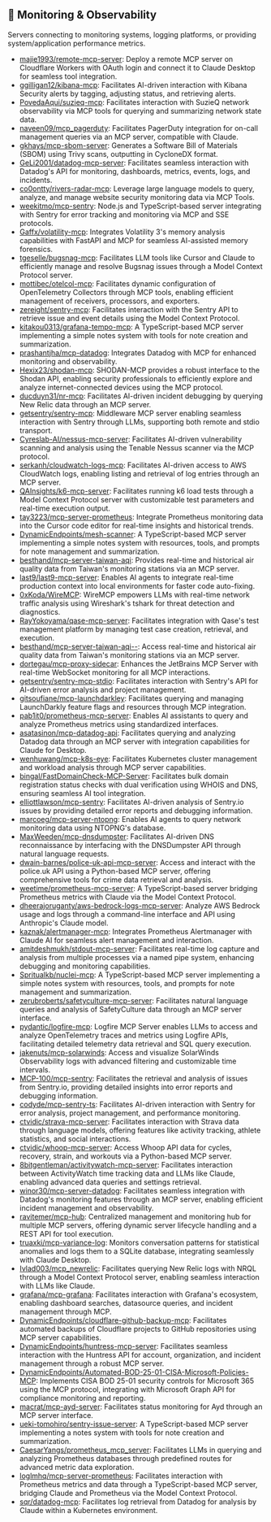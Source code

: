 ## 📡 Monitoring & Observability

Servers connecting to monitoring systems, logging platforms, or providing system/application performance metrics.

- [majie1993/remote-mcp-server](https://github.com/majie1993/remote-mcp-server): Deploy a remote MCP server on Cloudflare Workers with OAuth login and connect it to Claude Desktop for seamless tool integration.
- [ggilligan12/kibana-mcp](https://github.com/ggilligan12/kibana-mcp): Facilitates AI-driven interaction with Kibana Security alerts by tagging, adjusting status, and retrieving alerts.
- [PovedaAqui/suzieq-mcp](https://github.com/PovedaAqui/suzieq-mcp): Facilitates interaction with SuzieQ network observability via MCP tools for querying and summarizing network state data.
- [naveen09/mcp_pagerduty](https://github.com/naveen09/mcp_pagerduty): Facilitates PagerDuty integration for on-call management queries via an MCP server, compatible with Claude.
- [gkhays/mcp-sbom-server](https://github.com/gkhays/mcp-sbom-server): Generates a Software Bill of Materials (SBOM) using Trivy scans, outputting in CycloneDX format.
- [GeLi2001/datadog-mcp-server](https://github.com/GeLi2001/datadog-mcp-server): Facilitates seamless interaction with Datadog's API for monitoring, dashboards, metrics, events, logs, and incidents.
- [co0ontty/rivers-radar-mcp](https://github.com/co0ontty/rivers-radar-mcp): Leverage large language models to query, analyze, and manage website security monitoring data via MCP Tools.
- [weekitmo/mcp-sentry](https://github.com/weekitmo/mcp-sentry): Node.js and TypeScript-based server integrating with Sentry for error tracking and monitoring via MCP and SSE protocols.
- [Gaffx/volatility-mcp](https://github.com/Gaffx/volatility-mcp): Integrates Volatility 3's memory analysis capabilities with FastAPI and MCP for seamless AI-assisted memory forensics.
- [tgeselle/bugsnag-mcp](https://github.com/tgeselle/bugsnag-mcp): Facilitates LLM tools like Cursor and Claude to efficiently manage and resolve Bugsnag issues through a Model Context Protocol server.
- [mottibec/otelcol-mcp](https://github.com/mottibec/otelcol-mcp): Facilitates dynamic configuration of OpenTelemetry Collectors through MCP tools, enabling efficient management of receivers, processors, and exporters.
- [zereight/sentry-mcp](https://github.com/zereight/sentry-mcp): Facilitates interaction with the Sentry API to retrieve issue and event details using the Model Context Protocol.
- [kitakou0313/grafana-tempo-mcp](https://github.com/kitakou0313/grafana-tempo-mcp): A TypeScript-based MCP server implementing a simple notes system with tools for note creation and summarization.
- [prashantjha/mcp-datadog](https://github.com/prashantjha/mcp-datadog): Integrates Datadog with MCP for enhanced monitoring and observability.
- [Hexix23/shodan-mcp](https://github.com/Hexix23/shodan-mcp): SHODAN-MCP provides a robust interface to the Shodan API, enabling security professionals to efficiently explore and analyze internet-connected devices using the MCP protocol.
- [ducduyn31/nr-mcp](https://github.com/ducduyn31/nr-mcp): Facilitates AI-driven incident debugging by querying New Relic data through an MCP server.
- [getsentry/sentry-mcp](https://github.com/getsentry/sentry-mcp): Middleware MCP server enabling seamless interaction with Sentry through LLMs, supporting both remote and stdio transport.
- [Cyreslab-AI/nessus-mcp-server](https://github.com/Cyreslab-AI/nessus-mcp-server): Facilitates AI-driven vulnerability scanning and analysis using the Tenable Nessus scanner via the MCP protocol.
- [serkanh/cloudwatch-logs-mcp](https://github.com/serkanh/cloudwatch-logs-mcp): Facilitates AI-driven access to AWS CloudWatch logs, enabling listing and retrieval of log entries through an MCP server.
- [QAInsights/k6-mcp-server](https://github.com/QAInsights/k6-mcp-server): Facilitates running k6 load tests through a Model Context Protocol server with customizable test parameters and real-time execution output.
- [tay3223/mcp-server-prometheus](https://github.com/tay3223/mcp-server-prometheus): Integrate Prometheus monitoring data into the Cursor code editor for real-time insights and historical trends.
- [DynamicEndpoints/mesh-scanner](https://github.com/DynamicEndpoints/mesh-scanner): A TypeScript-based MCP server implementing a simple notes system with resources, tools, and prompts for note management and summarization.
- [besthand/mcp-server-taiwan-aqi](https://github.com/besthand/mcp-server-taiwan-aqi): Provides real-time and historical air quality data from Taiwan's monitoring stations via an MCP server.
- [last9/last9-mcp-server](https://github.com/last9/last9-mcp-server): Enables AI agents to integrate real-time production context into local environments for faster code auto-fixing.
- [0xKoda/WireMCP](https://github.com/0xKoda/WireMCP): WireMCP empowers LLMs with real-time network traffic analysis using Wireshark's tshark for threat detection and diagnostics.
- [RayYokoyama/qase-mcp-server](https://github.com/RayYokoyama/qase-mcp-server): Facilitates integration with Qase's test management platform by managing test case creation, retrieval, and execution.
- [besthand/mcp-server-taiwan-aqi--](https://github.com/besthand/mcp-server-taiwan-aqi--): Access real-time and historical air quality data from Taiwan's monitoring stations via an MCP server.
- [dortegau/mcp-proxy-sidecar](https://github.com/dortegau/mcp-proxy-sidecar): Enhances the JetBrains MCP Server with real-time WebSocket monitoring for all MCP interactions.
- [getsentry/sentry-mcp-stdio](https://github.com/getsentry/sentry-mcp-stdio): Facilitates interaction with Sentry's API for AI-driven error analysis and project management.
- [gitsoufiane/mcp-launchdarkley](https://github.com/gitsoufiane/mcp-launchdarkley): Facilitates querying and managing LaunchDarkly feature flags and resources through MCP integration.
- [pab1it0/prometheus-mcp-server](https://github.com/pab1it0/prometheus-mcp-server): Enables AI assistants to query and analyze Prometheus metrics using standardized interfaces.
- [asatasinon/mcp-datadog-api](https://github.com/asatasinon/mcp-datadog-api): Facilitates querying and analyzing Datadog data through an MCP server with integration capabilities for Claude for Desktop.
- [wenhuwang/mcp-k8s-eye](https://github.com/wenhuwang/mcp-k8s-eye): Facilitates Kubernetes cluster management and workload analysis through MCP server capabilities.
- [bingal/FastDomainCheck-MCP-Server](https://github.com/bingal/FastDomainCheck-MCP-Server): Facilitates bulk domain registration status checks with dual verification using WHOIS and DNS, ensuring seamless AI tool integration.
- [elliottlawson/mcp-sentry](https://github.com/elliottlawson/mcp-sentry): Facilitates AI-driven analysis of Sentry.io issues by providing detailed error reports and debugging information.
- [marcoeg/mcp-server-ntopng](https://github.com/marcoeg/mcp-server-ntopng): Enables AI agents to query network monitoring data using NTOPNG's database.
- [MaxWeeden/mcp-dnsdumpster](https://github.com/MaxWeeden/mcp-dnsdumpster): Facilitates AI-driven DNS reconnaissance by interfacing with the DNSDumpster API through natural language requests.
- [dwain-barnes/police-uk-api-mcp-server](https://github.com/dwain-barnes/police-uk-api-mcp-server): Access and interact with the police.uk API using a Python-based MCP server, offering comprehensive tools for crime data retrieval and analysis.
- [weetime/prometheus-mcp-server](https://github.com/weetime/prometheus-mcp-server): A TypeScript-based server bridging Prometheus metrics with Claude via the Model Context Protocol.
- [dheerajoruganty/aws-bedrock-logs-mcp-server](https://github.com/dheerajoruganty/aws-bedrock-logs-mcp-server): Analyze AWS Bedrock usage and logs through a command-line interface and API using Anthropic's Claude model.
- [kaznak/alertmanager-mcp](https://github.com/kaznak/alertmanager-mcp): Integrates Prometheus Alertmanager with Claude AI for seamless alert management and interaction.
- [amitdeshmukh/stdout-mcp-server](https://github.com/amitdeshmukh/stdout-mcp-server): Facilitates real-time log capture and analysis from multiple processes via a named pipe system, enhancing debugging and monitoring capabilities.
- [Spritualkb/nuclei-mcp](https://github.com/Spritualkb/nuclei-mcp): A TypeScript-based MCP server implementing a simple notes system with resources, tools, and prompts for note management and summarization.
- [zerubroberts/safetyculture-mcp-server](https://github.com/zerubroberts/safetyculture-mcp-server): Facilitates natural language queries and analysis of SafetyCulture data through an MCP server interface.
- [pydantic/logfire-mcp](https://github.com/pydantic/logfire-mcp): Logfire MCP Server enables LLMs to access and analyze OpenTelemetry traces and metrics using Logfire APIs, facilitating detailed telemetry data retrieval and SQL query execution.
- [jakenuts/mcp-solarwinds](https://github.com/jakenuts/mcp-solarwinds): Access and visualize SolarWinds Observability logs with advanced filtering and customizable time intervals.
- [MCP-100/mcp-sentry](https://github.com/MCP-100/mcp-sentry): Facilitates the retrieval and analysis of issues from Sentry.io, providing detailed insights into error reports and debugging information.
- [codyde/mcp-sentry-ts](https://github.com/codyde/mcp-sentry-ts): Facilitates AI-driven interaction with Sentry for error analysis, project management, and performance monitoring.
- [ctvidic/strava-mcp-server](https://github.com/ctvidic/strava-mcp-server): Facilitates interaction with Strava data through language models, offering features like activity tracking, athlete statistics, and social interactions.
- [ctvidic/whoop-mcp-server](https://github.com/ctvidic/whoop-mcp-server): Access Whoop API data for cycles, recovery, strain, and workouts via a Python-based MCP server.
- [8bitgentleman/activitywatch-mcp-server](https://github.com/8bitgentleman/activitywatch-mcp-server): Facilitates interaction between ActivityWatch time tracking data and LLMs like Claude, enabling advanced data queries and settings retrieval.
- [winor30/mcp-server-datadog](https://github.com/winor30/mcp-server-datadog): Facilitates seamless integration with Datadog's monitoring features through an MCP server, enabling efficient incident management and observability.
- [ravitemer/mcp-hub](https://github.com/ravitemer/mcp-hub): Centralized management and monitoring hub for multiple MCP servers, offering dynamic server lifecycle handling and a REST API for tool execution.
- [truaxki/mcp-variance-log](https://github.com/truaxki/mcp-variance-log): Monitors conversation patterns for statistical anomalies and logs them to a SQLite database, integrating seamlessly with Claude Desktop.
- [Ivlad003/mcp_newrelic](https://github.com/Ivlad003/mcp_newrelic): Facilitates querying New Relic logs with NRQL through a Model Context Protocol server, enabling seamless interaction with LLMs like Claude.
- [grafana/mcp-grafana](https://github.com/grafana/mcp-grafana): Facilitates interaction with Grafana's ecosystem, enabling dashboard searches, datasource queries, and incident management through MCP.
- [DynamicEndpoints/cloudflare-github-backup-mcp](https://github.com/DynamicEndpoints/cloudflare-github-backup-mcp): Facilitates automated backups of Cloudflare projects to GitHub repositories using MCP server capabilities.
- [DynamicEndpoints/huntress-mcp-server](https://github.com/DynamicEndpoints/huntress-mcp-server): Facilitates seamless interaction with the Huntress API for account, organization, and incident management through a robust MCP server.
- [DynamicEndpoints/Automated-BOD-25-01-CISA-Microsoft-Policies-MCP](https://github.com/DynamicEndpoints/Automated-BOD-25-01-CISA-Microsoft-Policies-MCP): Implements CISA BOD 25-01 security controls for Microsoft 365 using the MCP protocol, integrating with Microsoft Graph API for compliance monitoring and reporting.
- [macrat/mcp-ayd-server](https://github.com/macrat/mcp-ayd-server): Facilitates status monitoring for Ayd through an MCP server interface.
- [ueki-tomohiro/sentry-issue-server](https://github.com/ueki-tomohiro/sentry-issue-server): A TypeScript-based MCP server implementing a notes system with tools for note creation and summarization.
- [CaesarYangs/prometheus_mcp_server](https://github.com/CaesarYangs/prometheus_mcp_server): Facilitates LLMs in querying and analyzing Prometheus databases through predefined routes for advanced metric data exploration.
- [loglmhq/mcp-server-prometheus](https://github.com/loglmhq/mcp-server-prometheus): Facilitates interaction with Prometheus metrics and data through a TypeScript-based MCP server, bridging Claude and Prometheus via the Model Context Protocol.
- [sqr/datadog-mcp](https://github.com/sqr/datadog-mcp): Facilitates log retrieval from Datadog for analysis by Claude within a Kubernetes environment.

